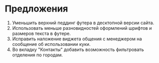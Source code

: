 # Предложения
1. Уменьшить верхний педдинг футера в десктопной версии сайта.
2. Использовать меньше разновидностей оформлений шрифтов и размеров текста в футере.
3. Исправить наложение виджета общения с менеджером на сообщение об использовании куки.
4. Во вкладку "Контакты" добавить возможность фильтровать отделения по городам.
